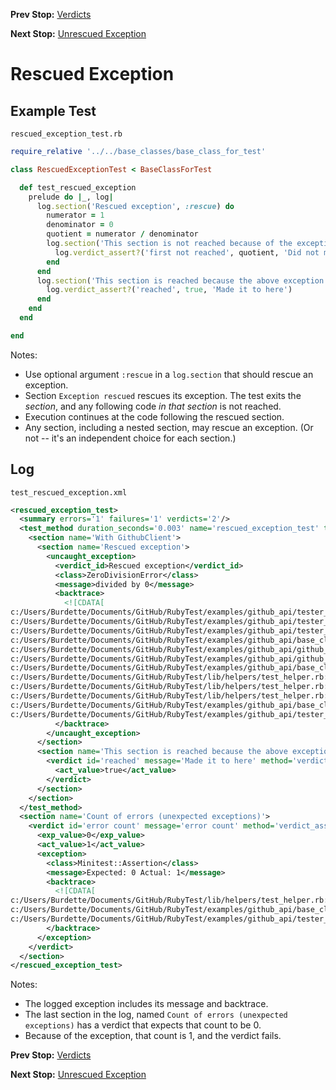 <!--- GENERATED FILE, DO NOT EDIT --->
**Prev Stop:** [Verdicts](./Verdicts.md#verdicts)

**Next Stop:** [Unrescued Exception](./UnrescuedException.md#unrescued-exception)


# Rescued Exception

## Example Test

<code>rescued_exception_test.rb</code>
```ruby
require_relative '../../base_classes/base_class_for_test'

class RescuedExceptionTest < BaseClassForTest

  def test_rescued_exception
    prelude do |_, log|
      log.section('Rescued exception', :rescue) do
        numerator = 1
        denominator = 0
        quotient = numerator / denominator
        log.section('This section is not reached because of the exception') do
          log.verdict_assert?('first not reached', quotient, 'Did not make it here because exception raised')
        end
      end
      log.section('This section is reached because the above exception was rescued') do
        log.verdict_assert?('reached', true, 'Made it to here')
      end
    end
  end

end
```

Notes:

- Use optional argument `:rescue` in a `log.section` that should rescue an exception.
- Section `Exception rescued` rescues its exception.  The test exits the _section_, and any following code _in that section_ is not reached.
- Execution continues at the code following the rescued section.
- Any section, including a nested section, may rescue an exception.  (Or not -- it's an independent choice for each section.)

## Log

<code>test_rescued_exception.xml</code>
```xml
<rescued_exception_test>
  <summary errors='1' failures='1' verdicts='2'/>
  <test_method duration_seconds='0.003' name='rescued_exception_test' timestamp='2017-10-15-Sun-16.20.57.096'>
    <section name='With GithubClient'>
      <section name='Rescued exception'>
        <uncaught_exception>
          <verdict_id>Rescued exception</verdict_id>
          <class>ZeroDivisionError</class>
          <message>divided by 0</message>
          <backtrace>
            <![CDATA[
c:/Users/Burdette/Documents/GitHub/RubyTest/examples/github_api/tester_tour/tests/rescued_exception_test.rb:10:in `/'
c:/Users/Burdette/Documents/GitHub/RubyTest/examples/github_api/tester_tour/tests/rescued_exception_test.rb:10:in `block (2 levels) in test_rescued_exception'
c:/Users/Burdette/Documents/GitHub/RubyTest/examples/github_api/tester_tour/tests/rescued_exception_test.rb:7:in `block in test_rescued_exception'
c:/Users/Burdette/Documents/GitHub/RubyTest/examples/github_api/base_classes/base_class_for_test.rb:13:in `block (2 levels) in prelude'
c:/Users/Burdette/Documents/GitHub/RubyTest/examples/github_api/github_client.rb:18:in `block in with'
c:/Users/Burdette/Documents/GitHub/RubyTest/examples/github_api/github_client.rb:14:in `with'
c:/Users/Burdette/Documents/GitHub/RubyTest/examples/github_api/base_classes/base_class_for_test.rb:12:in `block in prelude'
c:/Users/Burdette/Documents/GitHub/RubyTest/lib/helpers/test_helper.rb:23:in `block (2 levels) in test'
c:/Users/Burdette/Documents/GitHub/RubyTest/lib/helpers/test_helper.rb:22:in `block in test'
c:/Users/Burdette/Documents/GitHub/RubyTest/lib/helpers/test_helper.rb:21:in `test'
c:/Users/Burdette/Documents/GitHub/RubyTest/examples/github_api/base_classes/base_class_for_test.rb:11:in `prelude'
c:/Users/Burdette/Documents/GitHub/RubyTest/examples/github_api/tester_tour/tests/rescued_exception_test.rb:6:in `test_rescued_exception']]>
          </backtrace>
        </uncaught_exception>
      </section>
      <section name='This section is reached because the above exception was rescued'>
        <verdict id='reached' message='Made it to here' method='verdict_assert?' outcome='passed' volatile='false'>
          <act_value>true</act_value>
        </verdict>
      </section>
    </section>
  </test_method>
  <section name='Count of errors (unexpected exceptions)'>
    <verdict id='error count' message='error count' method='verdict_assert_equal?' outcome='failed' volatile='true'>
      <exp_value>0</exp_value>
      <act_value>1</act_value>
      <exception>
        <class>Minitest::Assertion</class>
        <message>Expected: 0 Actual: 1</message>
        <backtrace>
          <![CDATA[
c:/Users/Burdette/Documents/GitHub/RubyTest/lib/helpers/test_helper.rb:21:in `test'
c:/Users/Burdette/Documents/GitHub/RubyTest/examples/github_api/base_classes/base_class_for_test.rb:11:in `prelude'
c:/Users/Burdette/Documents/GitHub/RubyTest/examples/github_api/tester_tour/tests/rescued_exception_test.rb:6:in `test_rescued_exception']]>
        </backtrace>
      </exception>
    </verdict>
  </section>
</rescued_exception_test>
```

Notes:

- The logged exception includes its message and backtrace.
- The last section in the log, named `Count of errors (unexpected exceptions)` has a verdict that expects that count to be 0.
- Because of the exception, that count is 1, and the verdict fails.

**Prev Stop:** [Verdicts](./Verdicts.md#verdicts)

**Next Stop:** [Unrescued Exception](./UnrescuedException.md#unrescued-exception)

